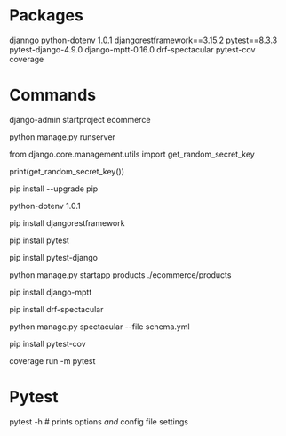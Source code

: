 # Packages
djanngo
python-dotenv 1.0.1
djangorestframework==3.15.2
pytest==8.3.3
pytest-django-4.9.0
django-mptt-0.16.0
drf-spectacular
pytest-cov
coverage



# Commands
django-admin startproject ecommerce

python manage.py runserver

from django.core.management.utils import get_random_secret_key

print(get_random_secret_key())

pip install --upgrade pip

python-dotenv 1.0.1

pip install djangorestframework

pip install pytest

pip install pytest-django

python manage.py startapp products ./ecommerce/products 

pip install django-mptt

pip install drf-spectacular

python manage.py spectacular --file schema.yml

pip install pytest-cov 

coverage run -m pytest

# Pytest
pytest -h    # prints options _and_ config file settings